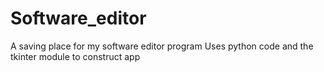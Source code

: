 # Software_editor
A saving place for my software editor program
Uses python code and the tkinter module to construct app
